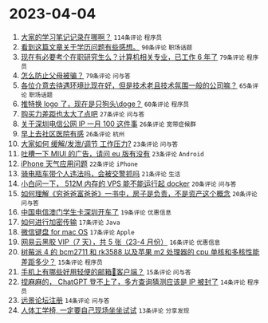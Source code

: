 # 2023-04-04

1. [大家的学习笔记记录在哪啊？](https://www.v2ex.com/t/929711) `114条评论` `程序员`
1. [看到这篇文章关于学历问题有些感想。](https://www.v2ex.com/t/929581) `90条评论` `职场话题`
1. [现在有必要考个在职研究生么？计算机相关专业，已工作 6 年了](https://www.v2ex.com/t/929591) `79条评论` `程序员`
1. [怎么防止父母被骗？](https://www.v2ex.com/t/929669) `79条评论` `问与答`
1. [各位介意去待遇环境比现在好，但是技术老且技术氛围一般的公司嘛？](https://www.v2ex.com/t/929576) `65条评论` `职场话题`
1. [推特换 logo 了，现在是只狗头\doge？](https://www.v2ex.com/t/929599) `60条评论` `程序员`
1. [购买力差距也太大了点吧](https://www.v2ex.com/t/929755) `27条评论` `问与答`
1. [关于深圳电信公网 IP 一月 100 这件事](https://www.v2ex.com/t/929678) `26条评论` `宽带症候群`
1. [早上去社区医院有感](https://www.v2ex.com/t/929586) `26条评论` `杭州`
1. [大家如何 缓解/发泄/调节 工作压力?](https://www.v2ex.com/t/929716) `23条评论` `问与答`
1. [吐槽一下 MIUI 的广告，请问 eu 版有没有](https://www.v2ex.com/t/929633) `23条评论` `Android`
1. [iPhone 天气应用问题](https://www.v2ex.com/t/929803) `22条评论` `iPhone`
1. [骑电瓶车带个人违法吗，会被交警抓吗](https://www.v2ex.com/t/929739) `21条评论` `生活`
1. [小白问一下， 512M 内存的 VPS 能不能运行起 docker](https://www.v2ex.com/t/929811) `20条评论` `问与答`
1. [如何理解《穷爸爸富爸爸》一书中，房子是负责，不是资产这个概念](https://www.v2ex.com/t/929733) `20条评论` `问与答`
1. [中国电信澳门学生卡深圳开车了](https://www.v2ex.com/t/929664) `19条评论` `优惠信息`
1. [如何进行加密传输](https://www.v2ex.com/t/929649) `17条评论` `Java`
1. [微信键盘 for mac OS](https://www.v2ex.com/t/929592) `17条评论` `Apple`
1. [网易云黑胶 VIP（7 天），共 5 张（23-4 月份）](https://www.v2ex.com/t/929584) `16条评论` `优惠信息`
1. [树莓派 4 的 bcm2711 和 rk3588 以及苹果 m2 处理器的 cpu 单核和多核性能差距多少？](https://www.v2ex.com/t/929709) `15条评论` `程序员`
1. [手机上有哪些好用轻便的邮箱📮客户端？](https://www.v2ex.com/t/929579) `15条评论` `问与答`
1. [捏麻麻的， ChatGPT 登不上了，多方查询猜测应该是 IP 被封了](https://www.v2ex.com/t/929617) `14条评论` `程序员`
1. [远景论坛注册](https://www.v2ex.com/t/929601) `14条评论` `问与答`
1. [人体工学椅, 一定要自己现场坐坐试试](https://www.v2ex.com/t/929812) `13条评论` `分享发现`
